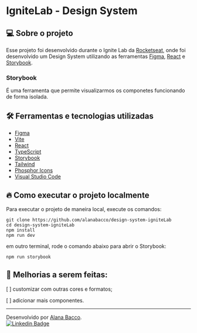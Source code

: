 # IgniteLab - Design System

## 💻 Sobre o projeto

Esse projeto foi desenvolvido durante o Ignite Lab da [Rocketseat](https://rocketseat.com.br/), onde foi desenvolvido um Design System utilizando as ferramentas [Figma](https://www.figma.com/), [React](https://pt-br.reactjs.org/) e [Storybook](https://storybook.js.org/).

### Storybook

É uma ferramenta que permite visualizarmos os componetes funcionando de forma isolada.

## 🛠️ Ferramentas e tecnologias utilizadas

- [Figma](https://www.figma.com/)
- [Vite](https://vitejs.dev/)
- [React](https://pt-br.reactjs.org/)
- [TypeScript](https://www.typescriptlang.org/)
- [Storybook](https://storybook.js.org/)
- [Tailwind](https://tailwindcss.com/)
- [Phosphor Icons](https://phosphoricons.com/)
- [Visual Studio Code](https://code.visualstudio.com/)

## 🔥 Como executar o projeto localmente

Para executar o projeto de maneira local, execute os comandos:

```
git clone https://github.com/alanabacco/design-system-igniteLab
cd design-system-igniteLab
npm install
npm run dev
```

em outro terminal, rode o comando abaixo para abrir o Storybook:

```
npm run storybook
```

## 🚧 Melhorias a serem feitas:

[ ] customizar com outras cores e formatos;

[ ] adicionar mais componentes.

---

Desenvolvido por [Alana Bacco](https://github.com/alanabacco). <br />
[![Linkedin Badge](https://img.shields.io/badge/-Linkedin-blue?style=flat-square&logo=Linkedin&logoColor=white&link=https://www.linkedin.com/in/alana-bacco/)](https://www.linkedin.com/in/alana-bacco/)
